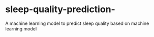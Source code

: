 # sleep-quality-prediction-
A machine learning model to predict sleep quality based on machine learning model
